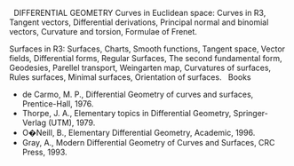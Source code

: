 ---
---


 
DIFFERENTIAL GEOMETRY
Curves in Euclidean space: Curves in R3, Tangent vectors, Differential
derivations, Principal normal and binomial vectors, Curvature and torsion,
Formulae of Frenet.

Surfaces in R3: Surfaces, Charts, Smooth functions, Tangent space, Vector
fields, Differential forms, Regular Surfaces, The second fundamental form,
Geodesies, Parellel transport, Weingarten map, Curvatures of surfaces, Rules
surfaces, Minimal surfaces, Orientation of surfaces.
 
Books

* de Carmo, M. P., Differential Geometry of curves and surfaces, Prentice-Hall,
  1976.
* Thorpe, J. A., Elementary topics in Differential Geometry, Springer-Verlag
  (UTM), 1979.
* O�Neill, B., Elementary Differential Geometry, Academic, 1996.
* Gray, A., Modern Differential Geometry of Curves and Surfaces, CRC Press,
  1993.
   

